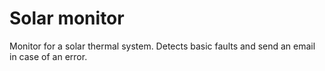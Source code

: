 # Solar monitor

Monitor for a solar thermal system.
Detects basic faults and send an email in case of an error.
